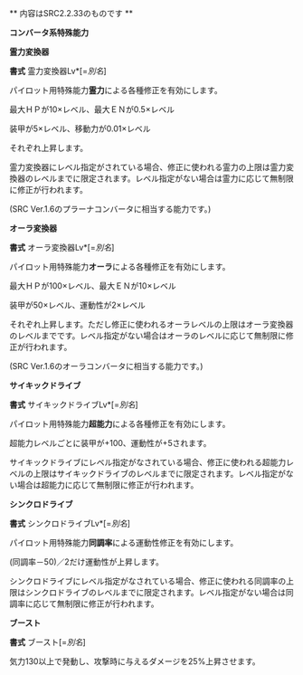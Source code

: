 ** 内容はSRC2.2.33のものです **

**コンバータ系特殊能力**

**霊力変換器**

**書式** 霊力変換器Lv\*[=*別名*]

パイロット用特殊能力**霊力**による各種修正を有効にします。

最大ＨＰが10×レベル、最大ＥＮが0.5×レベル

装甲が5×レベル、移動力が0.01×レベル

それぞれ上昇します。

霊力変換器にレベル指定がされている場合、修正に使われる霊力の上限は霊力変換器のレベルまでに限定されます。レベル指定がない場合は霊力に応じて無制限に修正が行われます。

(SRC Ver.1.6のプラーナコンバータに相当する能力です。)

**オーラ変換器**

**書式** オーラ変換器Lv\*[=*別名*]

パイロット用特殊能力**オーラ**による各種修正を有効にします。

最大ＨＰが100×レベル、最大ＥＮが10×レベル

装甲が50×レベル、運動性が2×レベル

それぞれ上昇します。ただし修正に使われるオーラレベルの上限はオーラ変換器のレベルまでです。レベル指定がない場合はオーラのレベルに応じて無制限に修正が行われます。

(SRC Ver.1.6のオーラコンバータに相当する能力です。)

**サイキックドライブ**

**書式** サイキックドライブLv\*[=*別名*]

パイロット用特殊能力**超能力**による各種修正を有効にします。

超能力レベルごとに装甲が+100、運動性が+5されます。

サイキックドライブにレベル指定がなされている場合、修正に使われる超能力レベルの上限はサイキックドライブのレベルまでに限定されます。レベル指定がない場合は超能力に応じて無制限に修正が行われます。

**シンクロドライブ**

**書式** シンクロドライブLv\*[=*別名*]

パイロット用特殊能力**同調率**による運動性修正を有効にします。

(同調率－50)／2だけ運動性が上昇します。

シンクロドライブにレベル指定がなされている場合、修正に使われる同調率の上限はシンクロドライブのレベルまでに限定されます。レベル指定がない場合は同調率に応じて無制限に修正が行われます。

**ブースト**

**書式** ブースト[=*別名*]

気力130以上で発動し、攻撃時に与えるダメージを25%上昇させます。

